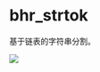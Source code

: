 # bhr_strtok
基于链表的字符串分割。

![](https://obsidian-1324206181.cos.ap-guangzhou.myqcloud.com/Attachment/202403051029015.png)
